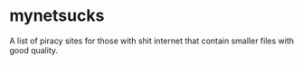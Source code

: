 # mynetsucks
A list of piracy sites for those with shit internet that contain smaller files with good quality.
